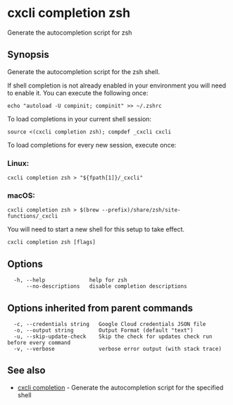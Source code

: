 # cxcli completion zsh

Generate the autocompletion script for zsh

## Synopsis

Generate the autocompletion script for the zsh shell.

If shell completion is not already enabled in your environment you will need
to enable it.  You can execute the following once:

	echo "autoload -U compinit; compinit" >> ~/.zshrc

To load completions in your current shell session:

	source <(cxcli completion zsh); compdef _cxcli cxcli

To load completions for every new session, execute once:

### Linux:

	cxcli completion zsh > "${fpath[1]}/_cxcli"

### macOS:

	cxcli completion zsh > $(brew --prefix)/share/zsh/site-functions/_cxcli

You will need to start a new shell for this setup to take effect.


```
cxcli completion zsh [flags]
```

## Options

```
  -h, --help              help for zsh
      --no-descriptions   disable completion descriptions
```

## Options inherited from parent commands

```
  -c, --credentials string   Google Cloud credentials JSON file
  -o, --output string        Output Format (default "text")
  -u, --skip-update-check    Skip the check for updates check run before every command
  -v, --verbose              verbose error output (with stack trace)
```

## See also

* [cxcli completion](/cmd/cxcli_completion/)	 - Generate the autocompletion script for the specified shell

